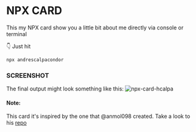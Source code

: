 # NPX CARD

This my NPX card show you a little bit about me directly via console or terminal

👇 Just hit

```bash
npx andrescalpacondor
```

### SCREENSHOT

The final output might look something like this:
![npx-card-hcalpa](https://user-images.githubusercontent.com/80276566/138914583-9e8fd865-ff2b-44af-b3ae-6b3fc6e03980.gif)


#### Note:

This card it's inspired by the one that @anmol098 created. Take a look to his [repo](https://github.com/anmol098/npx_card)
